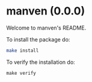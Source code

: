 manven (0.0.0)
=====================================================

Welcome to manven's README.

To install the package do:
```bash
make install
```

To verify the installation do:
```
make verify
```
